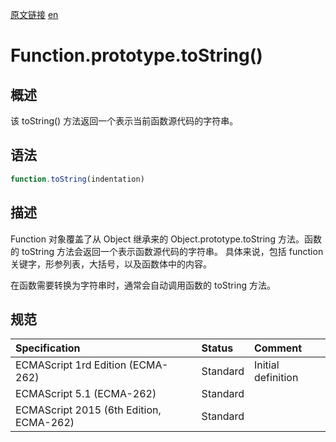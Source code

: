 <a href="https://developer.mozilla.org/zh-CN/docs/Web/JavaScript/Reference/Global_Objects/Function/toString" target="_blank">原文链接</a>
<a href="https://developer.mozilla.org/en-US/docs/Web/JavaScript/Reference/Global_Objects/Function/toString" target="_blank">en</a>

# Function.prototype.toString()

## 概述

该 toString() 方法返回一个表示当前函数源代码的字符串。

## 语法

```javascript
function.toString(indentation)
```

## 描述

Function 对象覆盖了从 Object 继承来的 Object.prototype.toString 方法。函数的 toString 方法会返回一个表示函数源代码的字符串。
具体来说，包括 function关键字，形参列表，大括号，以及函数体中的内容。

在函数需要转换为字符串时，通常会自动调用函数的 toString 方法。

## 规范

| Specification                           | Status   | Comment            |
|:----------------------------------------|:---------|:-------------------|
| ECMAScript 1rd Edition (ECMA-262)       | Standard | Initial definition |
| ECMAScript 5.1 (ECMA-262)               | Standard |                    |
| ECMAScript 2015 (6th Edition, ECMA-262) | Standard |                    |